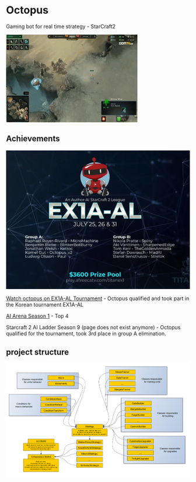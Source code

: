 # Octopus
Gaming bot for real time strategy - StarCraft2

![img1](.idea/zAwSN1u.gif)

## Achievements
![img2](.idea/sc2tournament.jpg)

[Watch octopus on EX1A-AL Tournament](https://vod.afreecatv.com/ST/59563399?change_second=16543) - Octopus qualified and took part in the Korean tournament EX1A-AL 

 [AI Arena Season 1](https://aiarena.net/competitions/stats/40/octopus_v2-ai-arena-season-1) - Top 4

Starcraft 2 AI Ladder Season 9 (page does not exist anymore) - Octopus qualified for the tournament, took 3rd place in group A elimination.

## project structure
![img1](.idea/sc2_bot_v2_project_graph_2.jpg)


 
